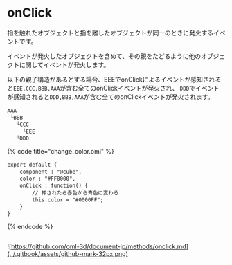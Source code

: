 # onClick

指を触れたオブジェクトと指を離したオブジェクトが同一のときに発火するイベントです。

イベントが発火したオブジェクトを含めて、その親をたどるように他のオブジェクトに関してイベントが発火します。 

以下の親子構造があるとする場合、EEEでonClickによるイベントが感知されると`EEE,CCC,BBB,AAA`が含む全てのonClickイベントが発火され、 `DDD`でイベントが感知されると`DDD,BBB,AAA`が含む全てのonClickイベントが発火されます。

```text
AAA
 └BBB
   └CCC
     └EEE
   └DDD
```

{% code title="change\_color.oml" %}
```text
export default {
    component : "@cube",
    color : "#FF0000",
    onClick : function() {
        // 押されたら赤色から青色に変わる
        this.color = "#0000FF";
    }
}
```
{% endcode %}

## 

![https://github.com/oml-3d/document-jp/methods/onclick.md](../.gitbook/assets/github-mark-32px.png)

